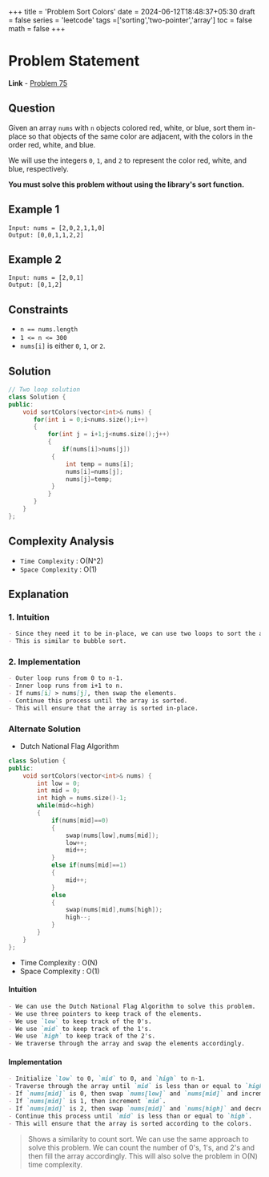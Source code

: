 +++
title = 'Problem Sort Colors'
date = 2024-06-12T18:48:37+05:30
draft = false
series = 'leetcode'
tags =['sorting','two-pointer','array']
toc = false
math = false
+++

# Problem Statement

**Link** - [Problem 75](https://leetcode.com/problems/sort-colors/description/)

## Question

Given an array `nums` with `n` objects colored red, white, or blue, sort them in-place so that objects of the same color are adjacent, with the colors in the order red, white, and blue.

We will use the integers `0`, `1`, and `2` to represent the color red, white, and blue, respectively.

**You must solve this problem without using the library's sort function.**

## Example 1

```text
Input: nums = [2,0,2,1,1,0]
Output: [0,0,1,1,2,2]
```

## Example 2

```text
Input: nums = [2,0,1]
Output: [0,1,2]
```

## Constraints

- `n == nums.length`
- `1 <= n <= 300`
- `nums[i]` is either `0`, `1`, or `2`.

## Solution

```cpp
// Two loop solution
class Solution {
public:
    void sortColors(vector<int>& nums) {
       for(int i = 0;i<nums.size();i++)
       {
           for(int j = i+1;j<nums.size();j++)
           {
               if(nums[i]>nums[j])
            {
                int temp = nums[i];
                nums[i]=nums[j];
                nums[j]=temp;
            }
           }
       }
    }
};
```

## Complexity Analysis

- `Time Complexity` : O(N^2)
- `Space Complexity` : O(1)

## Explanation

### 1. Intuition

```markdown
- Since they need it to be in-place, we can use two loops to sort the array.
- This is similar to bubble sort.
```

### 2. Implementation

```markdown
- Outer loop runs from 0 to n-1.
- Inner loop runs from i+1 to n.
- If nums[i] > nums[j], then swap the elements.
- Continue this process until the array is sorted.
- This will ensure that the array is sorted in-place.
```

### Alternate Solution

- Dutch National Flag Algorithm

```cpp
class Solution {
public:
    void sortColors(vector<int>& nums) {
        int low = 0;
        int mid = 0;
        int high = nums.size()-1;
        while(mid<=high)
        {
            if(nums[mid]==0)
            {
                swap(nums[low],nums[mid]);
                low++;
                mid++;
            }
            else if(nums[mid]==1)
            {
                mid++;
            }
            else
            {
                swap(nums[mid],nums[high]);
                high--;
            }
        }
    }
};
```

- Time Complexity : O(N)
- Space Complexity : O(1)

#### Intuition

```markdown
- We can use the Dutch National Flag Algorithm to solve this problem.
- We use three pointers to keep track of the elements.
- We use `low` to keep track of the 0's.
- We use `mid` to keep track of the 1's.
- We use `high` to keep track of the 2's.
- We traverse through the array and swap the elements accordingly.
```

#### Implementation

```markdown
- Initialize `low` to 0, `mid` to 0, and `high` to n-1.
- Traverse through the array until `mid` is less than or equal to `high`.
- If `nums[mid]` is 0, then swap `nums[low]` and `nums[mid]` and increment `low` and `mid`.
- If `nums[mid]` is 1, then increment `mid`.
- If `nums[mid]` is 2, then swap `nums[mid]` and `nums[high]` and decrement `high`.
- Continue this process until `mid` is less than or equal to `high`.
- This will ensure that the array is sorted according to the colors.
```

> Shows a similarity to count sort. We can use the same approach to solve this problem. We can count the number of 0's, 1's, and 2's and then fill the array accordingly. This will also solve the problem in O(N) time complexity.
